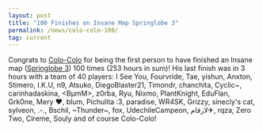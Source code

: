 ```yaml
---
layout: post
title: "100 Finishes on Insane Map Springlobe 3"
permalink: /news/colo-colo-100/
tag: current
---
```


Congrats to [Colo-Colo](https://ddnet.org/players/Colo-45-Colo/) for being the first person to have finished an Insane map ([Springlobe 3](https://ddnet.org/maps/Springlobe-32-3/)) 100 times (253 hours in sum)! His last finish was in 3 hours with a team of 40 players: I See You, Fourvride, Tae, yishun, Anxton, Stimero, I.K.U, n9, Atsuko, DiegoBlaster21, Timondr, chanchita, Cyclic~, carinhadaskina, <BµmM>, z0rba, Ryu, Nixmo, PlantKnight, EduFlan, Grk0ne, Mery ♥, blum, Pichulita :3, paradise, WR4SK, Grizzy, sinecly's cat, sylveon, .-., Bschil, ~Thunder~, fox, UdechileCampeon, لارقام✈, rqza, Zero Two, Cireme, Souly and of course Colo-Colo!
